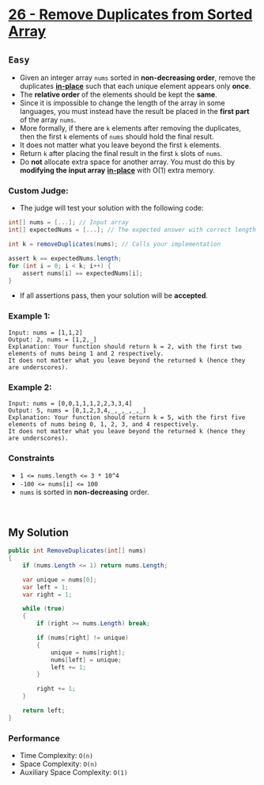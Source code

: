 [leet]: https://leetcode.com/problems/remove-duplicates-from-sorted-array/
[link-inplace]: https://en.wikipedia.org/wiki/In-place_algorithm

# [26 - Remove Duplicates from Sorted Array][leet]

## ```Easy```

- Given an integer array `nums` sorted in **non-decreasing order**, remove the duplicates [**in-place**][link-inplace] such that each unique element appears only **once**. 
- The **relative order** of the elements should be kept the **same**.
- Since it is impossible to change the length of the array in some languages, you must instead have the result be placed in the **first part** of the array `nums`. 
- More formally, if there are `k` elements after removing the duplicates, then the first `k` elements of `nums` should hold the final result. 
- It does not matter what you leave beyond the first `k` elements.
- Return `k` after placing the final result in the first `k` slots of `nums`.
- Do **not** allocate extra space for another array. You must do this by **modifying the input array** [**in-place**][link-inplace] with O(1) extra memory.

### Custom Judge:

- The judge will test your solution with the following code:

```cs
int[] nums = [...]; // Input array
int[] expectedNums = [...]; // The expected answer with correct length

int k = removeDuplicates(nums); // Calls your implementation

assert k == expectedNums.length;
for (int i = 0; i < k; i++) {
    assert nums[i] == expectedNums[i];
}
```

- If all assertions pass, then your solution will be **accepted**.

### Example 1:

```
Input: nums = [1,1,2]
Output: 2, nums = [1,2,_]
Explanation: Your function should return k = 2, with the first two elements of nums being 1 and 2 respectively.
It does not matter what you leave beyond the returned k (hence they are underscores).
```

### Example 2:

```
Input: nums = [0,0,1,1,1,2,2,3,3,4]
Output: 5, nums = [0,1,2,3,4,_,_,_,_,_]
Explanation: Your function should return k = 5, with the first five elements of nums being 0, 1, 2, 3, and 4 respectively.
It does not matter what you leave beyond the returned k (hence they are underscores).
```

### Constraints
- `1 <= nums.length <= 3 * 10^4`
- `-100 <= nums[i] <= 100`
- `nums` is sorted in **non-decreasing** order.

<br>

## My Solution

```cs
public int RemoveDuplicates(int[] nums) 
{
    if (nums.Length <= 1) return nums.Length;

    var unique = nums[0];
    var left = 1;
    var right = 1;

    while (true)
    {
        if (right >= nums.Length) break;

        if (nums[right] != unique)
        {
            unique = nums[right];
            nums[left] = unique;
            left += 1;
        }

        right += 1;
    }

    return left;
}
```

### Performance

- Time Complexity: ```O(n)```
- Space Complexity: ```O(n)```
- Auxiliary Space Complexity: ```O(1)```

